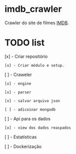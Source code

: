# imdb_crawler
Crawler do site de filmes [IMDB](https://www.imdb.com/).


# TODO list

[x] - Criar repositório

    [x] - Criar módulo e setup.

[ ] - Craweler

    [x] - engine

    [x] - parser

    [x] - salvar arquivo json

    [ ] - adicoinar mongodb

[ ] - Api para os dados

    [x] - view dos dados reaspados

[ ] - Estatísticas

[ ] - Dockerização

